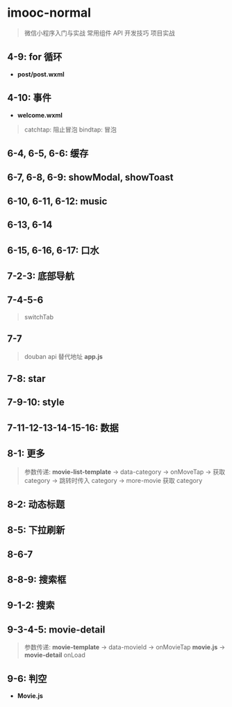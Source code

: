 # imooc-normal

> 微信小程序入门与实战 常用组件 API 开发技巧 项目实战

## 4-9: for 循环

- **post/post.wxml**

## 4-10: 事件

- **welcome.wxml**

> catchtap: 阻止冒泡
> bindtap: 冒泡

## 6-4, 6-5, 6-6: 缓存

## 6-7, 6-8, 6-9: showModal, showToast

## 6-10, 6-11, 6-12: music

## 6-13, 6-14

## 6-15, 6-16, 6-17: 口水

## 7-2-3: 底部导航

## 7-4-5-6

> switchTab

## 7-7

> douban api 替代地址 **app.js**

## 7-8: star

## 7-9-10: style

## 7-11-12-13-14-15-16: 数据

## 8-1: 更多

> 参数传递: **movie-list-template** -> data-category -> onMoveTap -> 获取 category -> 跳转时传入 category -> more-movie 获取 category

## 8-2: 动态标题

## 8-5: 下拉刷新

## 8-6-7

## 8-8-9: 搜索框

## 9-1-2: 搜索

## 9-3-4-5: movie-detail

> 参数传递: **movie-template** -> data-movieId -> onMovieTap **movie.js** -> **movie-detail** onLoad

## 9-6: 判空

- **Movie.js**
